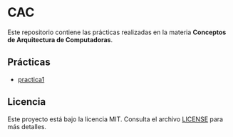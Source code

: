 # CAC

Este repositorio contiene las prácticas realizadas en la materia **Conceptos de Arquitectura de Computadoras**.

## Prácticas

- [practica1](practica1/)

## Licencia

Este proyecto está bajo la licencia MIT. Consulta el archivo [LICENSE](LICENSE) para más detalles.